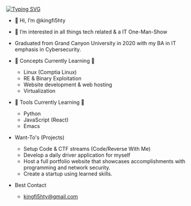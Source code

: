 [![Typing SVG](https://readme-typing-svg.demolab.com?font=Fira+Code&pause=1000&color=F70C0C&width=450&height=100&lines=The+five+boxing+wizards+jump+quickly)](https://git.io/typing-svg)
- 👋 Hi, I’m @kingfi5hty
- 👀 I’m interested in all things tech related & a IT One-Man-Show 
- Graduated from Grand Canyon University in 2020 with my BA in IT emphasis in Cybersecurity.

- 🌱 Concepts Currently Learning 🌱
   - Linux (Comptia Linux)  
   - RE & Binary Exploitation
   - Website development & web hosting
   - Virtualization

- 🌱 Tools Currently Learning 🌱
   - Python
   - JavaScript (React)
   - Emacs

- Want-To's (Projects)
   - Setup Code & CTF streams (Code/Reverse With Me)
   - Develop a daily driver application for myself
   - Host a full portfolio website that showcases accomplishments with programming and network security.
   - Create a startup using learned skills.

- Best Contact
   - kingfi5hty@gmail.com
  

<!---
kingfi5hty/kingfi5hty is a ✨ special ✨ repository because its `README.md` (this file) appears on your GitHub profile.
You can click the Preview link to take a look at your changes.
--->


